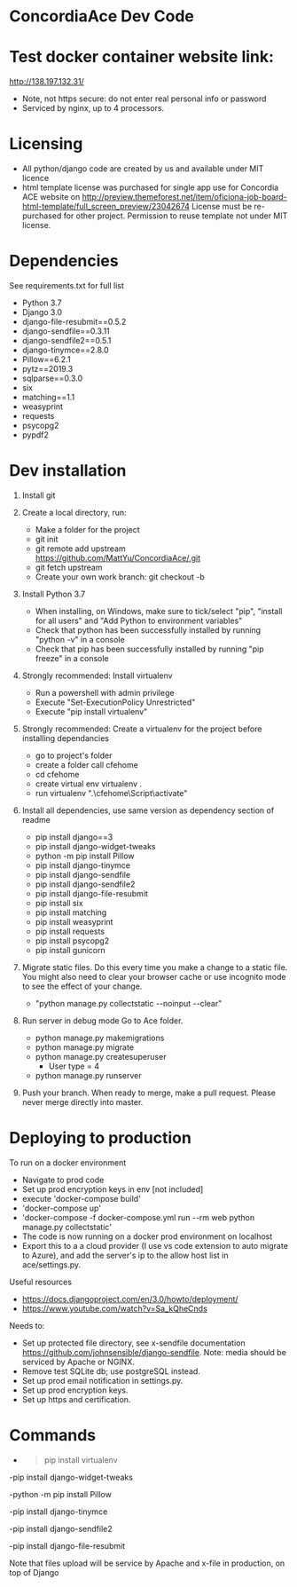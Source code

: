 # ConcordiaAce Dev Code

# Test docker container website link:

http://138.197.132.31/

- Note, not https secure: do not enter real personal info or password
- Serviced by nginx, up to 4 processors.  

# Licensing
- All python/django code are created by us and available under MIT licence
- html template license was purchased for single app use for Concordia ACE website on http://preview.themeforest.net/item/oficiona-job-board-html-template/full_screen_preview/23042674 License must be re-purchased for other project. Permission to reuse template not under MIT license. 

# Dependencies

See requirements.txt for full list

- Python 3.7
- Django 3.0
- django-file-resubmit==0.5.2
- django-sendfile==0.3.11
- django-sendfile2==0.5.1
- django-tinymce==2.8.0
- Pillow==6.2.1
- pytz==2019.3
- sqlparse==0.3.0
- six
- matching==1.1
- weasyprint
- requests
- psycopg2
- pypdf2


# Dev installation
1) Install git
2) Create a local directory, run:
   - Make a folder for the project
   - git init
   - git remote add upstream  https://github.com/MattYu/ConcordiaAce/.git
   - git fetch upstream
   - Create your own work branch: git checkout -b <name of your workbranch>
3) Install Python 3.7
   - When installing, on Windows, make sure to tick/select "pip", "install for all users" and "Add Python to environment variables"
   - Check that python has been successfully installed by running "python -v" in a console
   - Check that pip has been successfully installed by running "pip freeze" in a console
4) Strongly recommended: Install virtualenv
   - Run a powershell with admin privilege
   - Execute "Set-ExecutionPolicy Unrestricted"
   - Execute "pip install virtualenv"
5) Strongly recommended: Create a virtualenv for the project before installing dependancies 
   - go to project's folder
   - create a folder call cfehome
   - cd cfehome
   - create virtual env virtualenv .
   - run virtualenv ".\cfehome\Script\activate"
6) Install all dependencies, use same version as dependency section of readme
   - pip install django==3
   - pip install django-widget-tweaks
   - python -m pip install Pillow
   - pip install django-tinymce
   - pip install django-sendfile
   - pip install django-sendfile2
   - pip install django-file-resubmit
   - pip install six
   - pip install matching
   - pip install weasyprint
   - pip install requests
   - pip install psycopg2
   - pip install gunicorn

7) Migrate static files. Do this every time you make a change to a static file. You might also need to clear your browser cache or use incognito mode to see the effect of your change. 
   - "python manage.py collectstatic --noinput --clear"
  
8) Run server in debug mode Go to Ace folder.
     - python manage.py makemigrations
     - python manage.py migrate
     - python manage.py createsuperuser
         - User type = 4
     - python manage.py runserver
  

10) Push your branch. When ready to merge, make a pull request. Please never merge directly into master. 

# Deploying to production

To run on a docker environment

- Navigate to prod code
- Set up prod encryption keys in env [not included]
- execute 'docker-compose build'
- 'docker-compose up'
- 'docker-compose -f docker-compose.yml run --rm web python manage.py collectstatic'
- The code is now running on a docker prod environment on localhost
- Export this to a a cloud provider (I use vs code extension to auto migrate to Azure), and add the server's ip to the allow host list in ace/settings.py. 

Useful resources
- https://docs.djangoproject.com/en/3.0/howto/deployment/
- https://www.youtube.com/watch?v=Sa_kQheCnds

Needs to:
- Set up protected file directory, see x-sendfile documentation https://github.com/johnsensible/django-sendfile. Note: media should be serviced by Apache or NGINX. 
- Remove test SQLite db; use postgreSQL instead. 
- Set up prod email notification in settings.py.
- Set up prod encryption keys.
- Set up https and certification.

# Commands

- > pip install virtualenv

-pip install django-widget-tweaks

-python -m pip install Pillow

-pip install django-tinymce

-pip install django-sendfile2

-pip install django-file-resubmit



Note that files upload will be service by Apache and x-file in production, on top of Django
